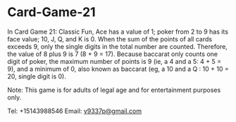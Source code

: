 # Card-Game-21

In Card Game 21: Classic Fun, Ace has a value of 1; poker from 2 to 9 has its face value; 10, J, Q, and K is 0. When the sum of the points of all cards exceeds 9, only the single digits in the total number are counted. Therefore, the value of 8 plus 9 is 7 (8 + 9 = 17). Because baccarat only counts one digit of poker, the maximum number of points is 9 (ie, a 4 and a 5: 4 + 5 = 9), and a minimum of 0, also known as baccarat (eg, a 10 and a Q : 10 + 10 = 20, single digit is 0).

Note: This game is for adults of legal age and for entertainment purposes only.

Tel: +15143988546
Email: v9337p@gmail.com
